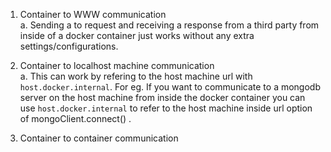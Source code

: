 1. Container to WWW communication\
  a. Sending a to request and receiving a response from a third party from inside of a docker container just works without any extra settings/configurations. 
2. Container to localhost machine communication\
  a. This can work by refering to the host machine url with `host.docker.internal`. For eg. If you want to communicate to a mongodb server on the host machine from	   inside the docker container you can use `host.docker.internal` to refer to the host machine inside url option of mongoClient.connect() .
	
3. Container to container communication
